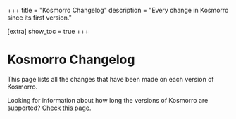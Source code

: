 +++
title = "Kosmorro Changelog"
description = "Every change in Kosmorro since its first version."

[extra]
show_toc = true
+++

# Kosmorro Changelog

This page lists all the changes that have been made on each version of Kosmorro.

Looking for information about how long the versions of Kosmorro are supported? [Check this page](/support/versions#kosmorro).

